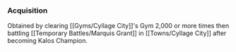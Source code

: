 ### Acquisition
Obtained by clearing [[Gyms/Cyllage City]]'s Gym 2,000 or more times then battling [[Temporary Battles/Marquis Grant]] in [[Towns/Cyllage City]] after becoming Kalos Champion.